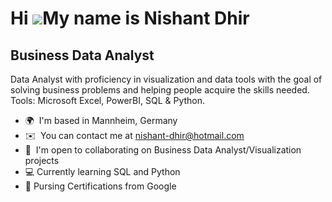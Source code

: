 Hi ![](https://user-images.githubusercontent.com/18350557/176309783-0785949b-9127-417c-8b55-ab5a4333674e.gif)My name is Nishant Dhir
====================================================================================================================================

Business Data Analyst
-------------------------------------

Data Analyst with proficiency in visualization and data tools with the goal of solving business problems and helping people acquire the skills needed. Tools: Microsoft Excel, PowerBI, SQL & Python.

*   🌍  I'm based in Mannheim, Germany
*   ✉️  You can contact me at [nishant-dhir@hotmail.com](mailto:nishant-dhir@hotmail.com)
*   🤝  I'm open to collaborating on Business Data Analyst/Visualization projects
*   💻  Currently learning SQL and Python 
*   📃  Pursing Certifications from Google
